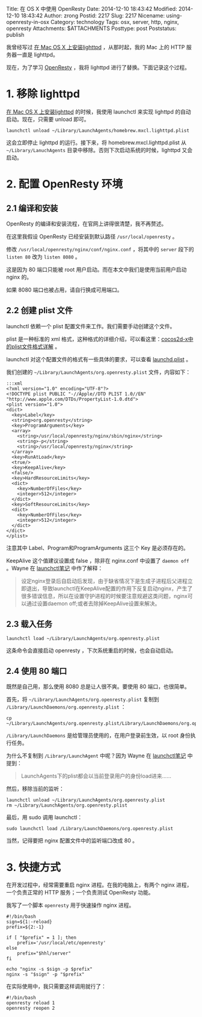Title: 在 OS X 中使用 OpenResty
Date: 2014-12-10 18:43:42
Modified: 2014-12-10 18:43:42
Author: zrong
Postid: 2217
Slug: 2217
Nicename: using-openresty-in-osx
Category: technology
Tags: osx, server, http, nginx, openresty
Attachments: $ATTACHMENTS
Posttype: post
Poststatus: publish

我曾经写过 [在 Mac OS X 上安装lighttpd][1] ，从那时起，我的 Mac 上的 HTTP 服务器一直是 lighttpd。

现在，为了学习 [OpenResty][2] ，我将 lighttpd 进行了替换。下面记录这个过程。

# 1. 移除 lighttpd

[在 Mac OS X 上安装lighttpd][1] 的时候，我使用 launchctl 来实现 lighttpd 的自动启动。现在，只需要 unload 即可。

    launchctl unload ~/Library/LaunchAgents/homebrew.mxcl.lighttpd.plist

这会立即停止 lighttpd 的运行。接下来，将 homebrew.mxcl.lighttpd.plist 从`~/Library/LanuchAgents` 目录中移除。否则下次启动系统的时候，lighttpd 又会启动。

<!--more-->

<a name="service"></a>
# 2. 配置 OpenResty 环境

## 2.1 编译和安装

OpenResty 的编译和安装流程，在官网上讲得很清楚，我不再赘述。

在这里我假设 OpenResty 已经安装到默认路径 `/usr/local/openresty` 。

修改 `/usr/local/openresty/nginx/conf/nginx.conf` ，将其中的 `server` 段下的 `listen 80` 改为 `listen 8080` 。

这是因为 80 端口只能被 root 用户启动。而在本文中我们是使用当前用户启动 nginx 的。

如果 8080 端口也被占用，请自行换成可用端口。

## 2.2 创建 plist 文件

launchctl 依赖一个 plist 配置文件来工作。我们需要手动创建这个文件。

plist 是一种标准的 xml 格式，这种格式的详细介绍，可以看这里：[cocos2d-x中的plist文件格式详解][5] 。

launchctl 对这个配置文件的格式有一些具体的要求，可以查看 [launchd.plist][3] 。

我们创建的 `~/Library/LaunchAgents/org.openresty.plist` 文件，内容如下：

    :::xml
    <?xml version="1.0" encoding="UTF-8"?>
    <!DOCTYPE plist PUBLIC "-//Apple//DTD PLIST 1.0//EN" "http://www.apple.com/DTDs/PropertyList-1.0.dtd">
    <plist version="1.0">
    <dict>
      <key>Label</key>
      <string>org.openresty</string>
      <key>ProgramArguments</key>
      <array>
        <string>/usr/local/openresty/nginx/sbin/nginx</string>
        <string>-p</string>
        <string>/usr/local/openresty/nginx</string>
      </array>
      <key>RunAtLoad</key>
      <true/>
      <key>KeepAlive</key>
      <false/>
      <key>HardResourceLimits</key>
      <dict>
        <key>NumberOfFiles</key>
        <integer>512</integer>
      </dict>
      <key>SoftResourceLimits</key>
      <dict>
        <key>NumberOfFiles</key>
        <integer>512</integer>
      </dict>
    </dict>
    </plist>


注意其中 Label、Program和ProgramArguments 这三个 Key 是必须存在的。

KeepAlive 这个值建议设置成 false ，除非在 nginx.conf 中设置了 `daemon off` 。Wayne 在 [launchctl笔记][4] 中作了解释：

>设定nginx登录后自启动后发现，由于缺省情况下是生成子进程后父进程立即退出，导致launchctl在KeepAlive配置的作用下反复启动nginx，产生了很多错误信息，所以在设置守护进程的时候要注意规避这类问题，nginx可以通过设置daemon off;或者去除掉KeepAlive设置来解决。

## 2.3 载入任务

    launchctl load ~/Library/LaunchAgents/org.openresty.plist

这条命令会直接启动 openresty ，下次系统重启的时候，也会自动启动。

## 2.4 使用 80 端口

既然是自己用，那么使用 8080 总是让人很不爽。要使用 80 端口，也很简单。

首先，将 `~/Library/LaunchAgents/org.openresty.plist` 复制到 `/Library/LaunchDaemons/org.openresty.plist` ：

    cp ~/Library/LaunchAgents/org.openresty.plist/Library/LaunchDaemons/org.openresty.plist

`/Library/LaunchDaemons` 是给管理员使用的，在用户登录前生效，以 root 身份执行任务。

为什么不复制到 `/Library/LaunchAgent` 中呢？因为 Wayne 在 [launchctl笔记][4] 中提到：

>LaunchAgents下的plist都会以当前登录用户的身份load进来……

然后，移除当前的监听：

    launchctl unload ~/Library/LaunchAgents/org.openresty.plist
    rm ~/Library/LaunchAgents/org.openresty.plist

最后，用 sudo 调用 launchctl：

    sudo launchctl load /Library/LaunchDaemons/org.openresty.plist

当然，记得要把 nginx 配置文件中的监听端口改成 80 。

<a name="shortcut"></a>
# 3. 快捷方式

在开发过程中，经常需要重启 nginx 进程。在我的电脑上，有两个 nginx 进程，一个负责正常的 HTTP 服务；一个负责测试 OpenResty 功能。

我写了一个脚本 `openresty` 用于快速操作 nginx 进程。

    #!/bin/bash
    sign=${1:-reload}
    prefix=${2:-1}

    if [ "$prefix" = 1 ]; then
        prefix='/usr/local/etc/openresty'
    else
        prefix="$hhl/server"
    fi

    echo "nginx -s $sign -p $prefix"
    nginx -s "$sign" -p "$prefix"

在实际使用中，我只需要这样调用就行了：

    #!/bin/bash
    openresty reload 1
    openresty reopen 2

[1]: http://zengrong.net/post/2127.htm
[2]: http://openresty.org
[3]: https://developer.apple.com/library/mac/documentation/Darwin/Reference/ManPages/man5/launchd.plist.5.html
[4]: http://zhengwei.name/2011/11/lanunchctl-notes/ 
[5]: http://zengrong.net/post/1981.htm
